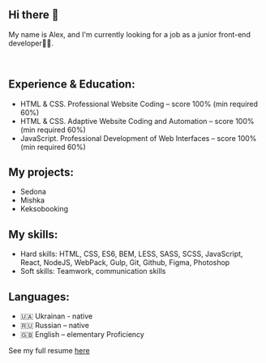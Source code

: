 <section>
    <h1>Hi there 👋</h1>
    <p>My name is Alex, and I'm currently looking for a job as a junior front-end developer👩‍💻.</p>
    <br>
    <h2>Experience & Education:</h2>
    <ul>
        <li>HTML & CSS. Professional Website Coding – score 100% (min required 60%)</li>
        <li>HTML & CSS. Adaptive Website Coding and Automation – score 100% (min required 60%)</li>
        <li>JavaScript. Professional Development of Web Interfaces – score 100% (min required 60%)</li>
    </ul>
    <h2>My projects:</h2>
    <ul>
        <li>Sedona</li>
        <li>Mishka</li>
        <li>Keksobooking</li>
    </ul>
    <h2>My skills:</h2>
    <ul>
        <li>Hard skills: HTML, CSS, ES6, BEM, LESS, SASS, SCSS, JavaScript, React, NodeJS, WebPack, Gulp, Git, Github, Figma, Photoshop</li>
        <li>Soft skills: Teamwork, communication skills</li>
    </ul>
    <h2>Languages:</h2>
    <ul>
        <li>🇺🇦 Ukrainan - native</li>
        <li>🇷🇺 Russian – native</li>
        <li>🇬🇧 English – elementary Proficiency</li>
    </ul>
    <p>See my full resume  <a href="#">here</a></p>
</section>
